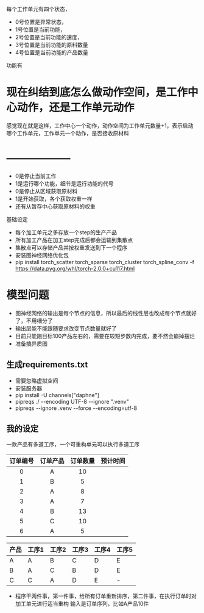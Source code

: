 每个工作单元有四个状态，

* 0号位置是异常状态，
* 1号位置是当前功能，
* 2号位置是当前功能的速度，
* 3号位置是当前功能的原料数量
* 4号位置是当前功能的产品数量

功能有

# 现在纠结到底怎么做动作空间，是工作中心动作，还是工作单元动作

感觉现在就是这样，工作中心一个动作，动作空间为工作单元数量+1，表示启动哪个工作单元，工作单元一个动作，是否接收原材料

# ——————

* 0是停止当前工作
* 1是运行哪个功能，细节是运行功能的代号
* 0是停止从区域获取原材料
* 1是开始获取，各个获取权重一样
* 还有从暂存中心获取原材料的权重

基础设定

* 每个加工单元之多存放一个step的生产产品
* 所有加工产品在加工step完成后都会运输到集散点
* 集散点可以存储产品并按权重发送到下一个程序
* 安装图神经网络优化包
* pip install torch_scatter torch_sparse torch_cluster torch_spline_conv
  -f https://data.pyg.org/whl/torch-2.0.0+cu117.html

# 模型问题

* 图神经网络的输出是每个节点的信息，所以最后的线性层也改成每个节点就好了，不用细分了
* 输出层能不能跟随要求改变节点数量就好了
* 目前只能跑目标100产品左右的，需要在较短步数内完成，要不然会崩掉摆烂
* 准备搞异质图

## 生成requirements.txt

* 需要忽略虚拟空间
* 安装服务器
* pip install -U channels["daphne"]
* pipreqs ./ --encoding UTF-8 --ignore ".venv"
* pipreqs --ignore .venv --force --encoding=utf-8

## 我的设定

一款产品有多道工序，一个可重构单元可以执行多道工序

| 订单编号 | 订单产品 | 订单数量 | 预计时间 |
|:----:|:----:|:----:|------|
|  0   |  A   |  10  |      |
|  1   |  B   |  5   |      |
|  2   |  A   |  8   |      |
|  3   |  A   |  7   |      |
|  4   |  B   |  13  |      |
|  5   |  C   |  10  |      |
|  6   |  A   |  5   |      |

| 产品 | 工序1 | 工序2 | 工序3 | 工序4 | 工序5 |
|----|-----|-----|-----|-----|-----|
| A  | A   | B   | C   | D   | E   |
| B  | A   | C   | B   | D   | E   |
| C  | C   | A   | D   | E   | -   |

* 程序干两件事，第一件事，给所有订单重新排序，第二件事，在执行订单时对加工单元进行适当重构
输入是订单序列，比如A产品10件